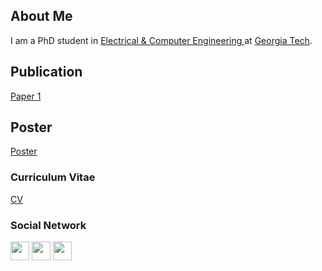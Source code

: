 ## About Me

I am a PhD student in <a href="https://www.ece.gatech.edu/" target="_blank">Electrical & Computer Engineering </a> at <a href="https://www.gatech.edu/" target="_blank"> Georgia Tech</a>.

## Publication

 <a href="/docs/papers/icassp-2020.pdf" target="_blank">Paper 1</a> 
 
## Poster

<a href="/docs/papers/Namrata_poster.pdf" target="_blank">Poster</a> 

### Curriculum Vitae
<p float="left">
<a href="/docs/papers/icassp-2020.pdf" target="_blank">CV</a>
</p>

### Social Network
<p float="left">
<a href="https://scholar.google.com/citations?user=WPOYaFAAAAAJ&hl=en" target="_blank"><img src="https://nnadagouda95.github.io/namrata-website/images/google-scholar-logo.png" height="30" width="30" /></a>
<a href="https://github.com/nnadagouda95" target="_blank"><img src="https://nnadagouda95.github.io/namrata-website/images/GitHub-logo-crop.png" height="30" width="30" /></a>
<a href="https://www.linkedin.com/in/namratanadagouda/" target="_blank"><img src="https://nnadagouda95.github.io/namrata-website/images/linkedin-logo-2.png" height="30" width="30" /></a>
</p>
